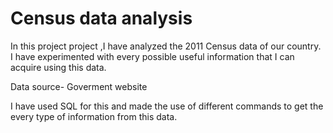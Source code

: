 Census data analysis
======================

In this project project ,I have analyzed the 2011 Census data of our country.
I have experimented with every possible useful information that I can acquire using this data.

Data source- Goverment website

I have used SQL for this and made the use of different commands to get the every type of information from this data.